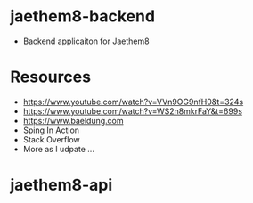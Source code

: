 # jaethem8-backend

- Backend applicaiton for Jaethem8

# Resources

- https://www.youtube.com/watch?v=VVn9OG9nfH0&t=324s
- https://www.youtube.com/watch?v=WS2n8mkrFaY&t=699s
- https://www.baeldung.com
- Sping In Action
- Stack Overflow
- More as I udpate ...
# jaethem8-api

